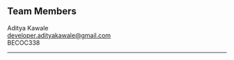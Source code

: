 Team Members
---------------------------

Aditya Kawale<br>
developer.adityakawale@gmail.com<br>
BECOC338<br>

----
